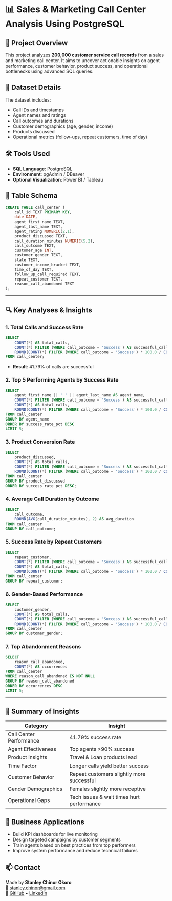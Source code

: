 
# 📊 Sales & Marketing Call Center Analysis Using PostgreSQL

## 🧾 Project Overview

This project analyzes **200,000 customer service call records** from a sales and marketing call center. It aims to uncover actionable insights on agent performance, customer behavior, product success, and operational bottlenecks using advanced SQL queries.

## 📂 Dataset Details

The dataset includes:
- Call IDs and timestamps
- Agent names and ratings
- Call outcomes and durations
- Customer demographics (age, gender, income)
- Products discussed
- Operational metrics (follow-ups, repeat customers, time of day)

## 🛠️ Tools Used

- **SQL Language**: PostgreSQL
- **Environment**: pgAdmin / DBeaver
- **Optional Visualization**: Power BI / Tableau

## 🧱 Table Schema

```sql
CREATE TABLE call_center (
    call_id TEXT PRIMARY KEY,
    date DATE,
    agent_first_name TEXT,
    agent_last_name TEXT,
    agent_rating NUMERIC(2,1),
    product_discussed TEXT,
    call_duration_minutes NUMERIC(5,2),
    call_outcome TEXT,
    customer_age INT,
    customer_gender TEXT,
    state TEXT,
    customer_income_bracket TEXT,
    time_of_day TEXT,
    follow_up_call_required TEXT,
    repeat_customer TEXT,
    reason_call_abandoned TEXT
);
```

---

## 🔍 Key Analyses & Insights

### 1. Total Calls and Success Rate
```sql
SELECT 
    COUNT(*) AS total_calls,
    COUNT(*) FILTER (WHERE call_outcome = 'Success') AS successful_calls,
    ROUND(COUNT(*) FILTER (WHERE call_outcome = 'Success') * 100.0 / COUNT(*), 2) AS success_rate_pct
FROM call_center;
```
- **Result**: 41.79% of calls are successful

### 2. Top 5 Performing Agents by Success Rate
```sql
SELECT 
    agent_first_name || ' ' || agent_last_name AS agent_name,
    COUNT(*) FILTER (WHERE call_outcome = 'Success') AS successful_calls,
    COUNT(*) AS total_calls,
    ROUND(COUNT(*) FILTER (WHERE call_outcome = 'Success') * 100.0 / COUNT(*), 2) AS success_rate_pct
FROM call_center
GROUP BY agent_name
ORDER BY success_rate_pct DESC
LIMIT 5;
```

### 3. Product Conversion Rate
```sql
SELECT 
    product_discussed,
    COUNT(*) AS total_calls,
    COUNT(*) FILTER (WHERE call_outcome = 'Success') AS successful_calls,
    ROUND(COUNT(*) FILTER (WHERE call_outcome = 'Success') * 100.0 / COUNT(*), 2) AS success_rate_pct
FROM call_center
GROUP BY product_discussed
ORDER BY success_rate_pct DESC;
```

### 4. Average Call Duration by Outcome
```sql
SELECT 
    call_outcome,
    ROUND(AVG(call_duration_minutes), 2) AS avg_duration
FROM call_center
GROUP BY call_outcome;
```

### 5. Success Rate by Repeat Customers
```sql
SELECT 
    repeat_customer,
    COUNT(*) FILTER (WHERE call_outcome = 'Success') AS successful_calls,
    COUNT(*) AS total_calls,
    ROUND(COUNT(*) FILTER (WHERE call_outcome = 'Success') * 100.0 / COUNT(*), 2) AS success_rate_pct
FROM call_center
GROUP BY repeat_customer;
```

### 6. Gender-Based Performance
```sql
SELECT 
    customer_gender,
    COUNT(*) AS total_calls,
    COUNT(*) FILTER (WHERE call_outcome = 'Success') AS successful_calls,
    ROUND(COUNT(*) FILTER (WHERE call_outcome = 'Success') * 100.0 / COUNT(*), 2) AS success_rate_pct
FROM call_center
GROUP BY customer_gender;
```

### 7. Top Abandonment Reasons
```sql
SELECT 
    reason_call_abandoned,
    COUNT(*) AS occurrences
FROM call_center
WHERE reason_call_abandoned IS NOT NULL
GROUP BY reason_call_abandoned
ORDER BY occurrences DESC
LIMIT 5;
```

---

## 📌 Summary of Insights

| Category               | Insight |
|------------------------|---------|
| Call Center Performance| 41.79% success rate |
| Agent Effectiveness    | Top agents >90% success |
| Product Insights       | Travel & Loan products lead |
| Time Factor            | Longer calls yield better success |
| Customer Behavior      | Repeat customers slightly more successful |
| Gender Demographics    | Females slightly more receptive |
| Operational Gaps       | Tech issues & wait times hurt performance |

## 🚀 Business Applications

- Build KPI dashboards for live monitoring
- Design targeted campaigns by customer segments
- Train agents based on best practices from top performers
- Improve system performance and reduce technical failures

## 📫 Contact

Made by **Stanley Chinor Okoro**  
📧 stanley.chinor@gmail.com  
🔗 [GitHub](https://github.com/timelesshov) • [LinkedIn](https://www.linkedin.com/in/timelesshov)
